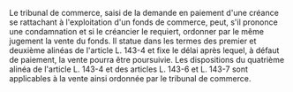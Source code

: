 Le tribunal de commerce, saisi de la demande en paiement d'une créance se rattachant à l'exploitation d'un fonds de commerce, peut, s'il prononce une condamnation et si le créancier le requiert, ordonner par le même jugement la vente du fonds. Il statue dans les termes des premier et deuxième alinéas de l'article L. 143-4 et fixe le délai après lequel, à défaut de paiement, la vente pourra être poursuivie. Les dispositions du quatrième alinéa de l'article L. 143-4 et des articles L. 143-6 et L. 143-7 sont applicables à la vente ainsi ordonnée par le tribunal de commerce.
